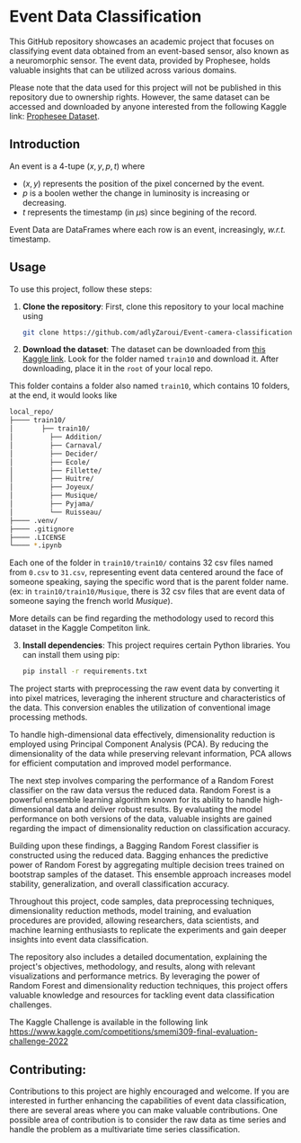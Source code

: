 # Event Data Classification

This GitHub repository showcases an academic project that focuses on classifying event data obtained from an event-based sensor, also known as a neuromorphic sensor. The event data, provided by Prophesee, holds valuable insights that can be utilized across various domains.

Please note that the data used for this project will not be published in this repository due to ownership rights. However, the same dataset can be accessed and downloaded by anyone interested from the following Kaggle link: [Prophesee Dataset](https://www.kaggle.com/competitions/smemi309-final-evaluation-challenge-2022/data).

## Introduction

An event is a 4-tupe $(x,y,p,t)$ where

- $(x,y)$ represents the position of the pixel concerned by the event.
- $p$ is a boolen wether the change in luminosity is increasing or decreasing.
- $t$ represents the timestamp (in $\mu$s) since begining of the record.

Event Data are DataFrames where each row is an event, increasingly, *w.r.t.* timestamp.

## Usage

To use this project, follow these steps:

1. **Clone the repository**: First, clone this repository to your local machine using

    ```bash
    git clone https://github.com/adlyZaroui/Event-camera-classification.git
    ```

2. **Download the dataset**: The dataset can be downloaded from [this Kaggle link](https://www.kaggle.com/competitions/smemi309-final-evaluation-challenge-2022/data). Look for the folder named `train10` and download it. After downloading, place it in the `root` of your local repo.

This folder contains a folder also named `train10`, which contains 10 folders, at the end, it would looks like 

```bash
local_repo/
├──── train10/
│       ├── train10/
│         ├── Addition/
│         ├── Carnaval/
│         ├── Decider/
│         ├── Ecole/
│         ├── Fillette/
│         ├── Huitre/
│         ├── Joyeux/
│         ├── Musique/
│         ├── Pyjama/
│         └── Ruisseau/
├──── .venv/
├──── .gitignore
├──── .LICENSE
└──── *.ipynb
```

Each one of the folder in `train10/train10/` contains 32 csv files named from `0.csv` to `31.csv`, representing event data centered around the face of someone speaking, saying the specific word that is the parent folder name. (ex: in `train10/train10/Musique`, there is 32 csv files that are event data of someone saying the french world *Musique*).

More details can be find regarding the methodology used to record this dataset in the Kaggle Competiton link.

3. **Install dependencies**: This project requires certain Python libraries. You can install them using pip:

    ```bash
    pip install -r requirements.txt
    ```


The project starts with preprocessing the raw event data by converting it into pixel matrices, leveraging the inherent structure and characteristics of the data. This conversion enables the utilization of conventional image processing methods.

To handle high-dimensional data effectively, dimensionality reduction is employed using Principal Component Analysis (PCA). By reducing the dimensionality of the data while preserving relevant information, PCA allows for efficient computation and improved model performance.

The next step involves comparing the performance of a Random Forest classifier on the raw data versus the reduced data. Random Forest is a powerful ensemble learning algorithm known for its ability to handle high-dimensional data and deliver robust results. By evaluating the model performance on both versions of the data, valuable insights are gained regarding the impact of dimensionality reduction on classification accuracy.

Building upon these findings, a Bagging Random Forest classifier is constructed using the reduced data. Bagging enhances the predictive power of Random Forest by aggregating multiple decision trees trained on bootstrap samples of the dataset. This ensemble approach increases model stability, generalization, and overall classification accuracy.

Throughout this project, code samples, data preprocessing techniques, dimensionality reduction methods, model training, and evaluation procedures are provided, allowing researchers, data scientists, and machine learning enthusiasts to replicate the experiments and gain deeper insights into event data classification.

The repository also includes a detailed documentation, explaining the project's objectives, methodology, and results, along with relevant visualizations and performance metrics. By leveraging the power of Random Forest and dimensionality reduction techniques, this project offers valuable knowledge and resources for tackling event data classification challenges.

The Kaggle Challenge is available in the following link https://www.kaggle.com/competitions/smemi309-final-evaluation-challenge-2022

## Contributing:
Contributions to this project are highly encouraged and welcome. If you are interested in further enhancing the capabilities of event data classification, there are several areas where you can make valuable contributions. One possible area of contribution is to consider the raw data as time series and handle the problem as a multivariate time series classification.